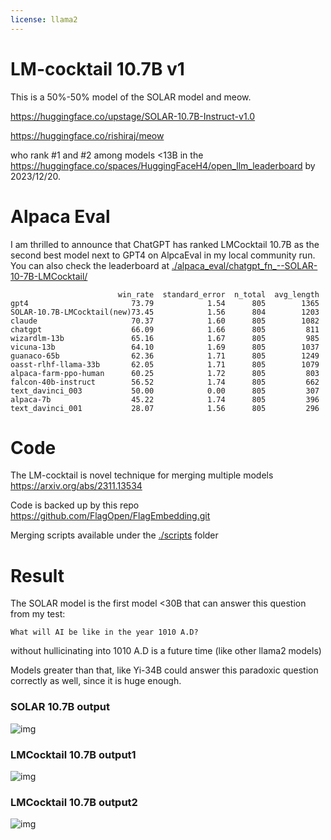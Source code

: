 ```yaml
---
license: llama2
---
```


# LM-cocktail 10.7B v1


This is a 50%-50% model of the SOLAR model and meow.

https://huggingface.co/upstage/SOLAR-10.7B-Instruct-v1.0

https://huggingface.co/rishiraj/meow


who rank #1 and #2 among models <13B in the https://huggingface.co/spaces/HuggingFaceH4/open_llm_leaderboard by 2023/12/20.

# Alpaca Eval

I am thrilled to announce that ChatGPT has ranked LMCocktail 10.7B as the second best model next to GPT4 on AlpcaEval in my local community run. You can also check the leaderboard at [./alpaca_eval/chatgpt_fn_--SOLAR-10-7B-LMCocktail/](./alpaca_eval/chatgpt_fn_--SOLAR-10-7B-LMCocktail/)

```
                        win_rate  standard_error  n_total  avg_length
gpt4                       73.79            1.54      805        1365
SOLAR-10.7B-LMCocktail(new)73.45            1.56      804        1203
claude                     70.37            1.60      805        1082
chatgpt                    66.09            1.66      805         811
wizardlm-13b               65.16            1.67      805         985
vicuna-13b                 64.10            1.69      805        1037
guanaco-65b                62.36            1.71      805        1249
oasst-rlhf-llama-33b       62.05            1.71      805        1079
alpaca-farm-ppo-human      60.25            1.72      805         803
falcon-40b-instruct        56.52            1.74      805         662
text_davinci_003           50.00            0.00      805         307
alpaca-7b                  45.22            1.74      805         396
text_davinci_001           28.07            1.56      805         296
```


# Code

The LM-cocktail is novel technique for merging multiple models https://arxiv.org/abs/2311.13534

Code is backed up by this repo https://github.com/FlagOpen/FlagEmbedding.git

Merging scripts available under the [./scripts](./scripts) folder


# Result

The SOLAR model is the first model <30B that can answer this question from my test:

```
What will AI be like in the year 1010 A.D?
```

without hullicinating into 1010 A.D is a future time (like other llama2 models)

Models greater than that, like Yi-34B could answer this paradoxic question correctly as well, since it is huge enough.

### SOLAR 10.7B output

![img](./assets/SOLAR.png)

### LMCocktail 10.7B output1

![img](./assets/SOLAR_mixed.png)

### LMCocktail 10.7B output2

![img](./assets/SOLAR_mixed2.png)